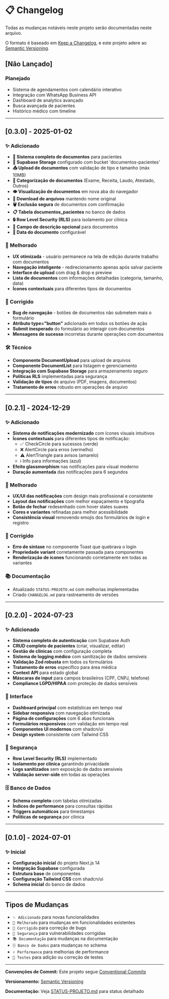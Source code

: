 # 📋 Changelog

Todas as mudanças notáveis neste projeto serão documentadas neste arquivo.

O formato é baseado em [Keep a Changelog](https://keepachangelog.com/pt-BR/1.0.0/),
e este projeto adere ao [Semantic Versioning](https://semver.org/lang/pt-BR/).

## [Não Lançado]

### Planejado
- Sistema de agendamentos com calendário interativo
- Integração com WhatsApp Business API
- Dashboard de analytics avançado
- Busca avançada de pacientes
- Histórico médico com timeline

---

## [0.3.0] - 2025-01-02

### ✨ Adicionado
- **📁 Sistema completo de documentos** para pacientes
- **🔐 Supabase Storage** configurado com bucket 'documentos-pacientes'
- **📤 Upload de documentos** com validação de tipo e tamanho (máx 10MB)
- **📂 Categorização de documentos** (Exame, Receita, Laudo, Atestado, Outros)
- **👁️ Visualização de documentos** em nova aba do navegador
- **💾 Download de arquivos** mantendo nome original
- **🗑️ Exclusão segura** de documentos com confirmação
- **📋 Tabela documentos_pacientes** no banco de dados
- **🔒 Row Level Security (RLS)** para isolamento por clínica
- **📝 Campo de descrição opcional** para documentos
- **📅 Data do documento** configurável

### 🎨 Melhorado
- **UX otimizada** - usuário permanece na tela de edição durante trabalho com documentos
- **Navegação inteligente** - redirecionamento apenas após salvar paciente
- **Interface de upload** com drag & drop e preview
- **Lista de documentos** com informações detalhadas (categoria, tamanho, data)
- **Ícones contextuais** para diferentes tipos de documentos

### 🔧 Corrigido
- **Bug de navegação** - botões de documentos não submetem mais o formulário
- **Atributo type="button"** adicionado em todos os botões de ação
- **Submit inesperado** do formulário ao interagir com documentos
- **Mensagens de sucesso** incorretas durante operações com documentos

### 🛠️ Técnico
- **Componente DocumentUpload** para upload de arquivos
- **Componente DocumentList** para listagem e gerenciamento
- **Integração com Supabase Storage** para armazenamento seguro
- **Políticas RLS** implementadas para segurança
- **Validação de tipos** de arquivo (PDF, imagens, documentos)
- **Tratamento de erros** robusto em operações de arquivo

---

## [0.2.1] - 2024-12-29

### ✨ Adicionado
- **Sistema de notificações modernizado** com ícones visuais intuitivos
- **Ícones contextuais** para diferentes tipos de notificação:
  - ✅ CheckCircle para sucessos (verde)
  - ❌ AlertCircle para erros (vermelho)
  - ⚠️ AlertTriangle para avisos (amarelo)
  - ℹ️ Info para informações (azul)
- **Efeito glassmorphism** nas notificações para visual moderno
- **Duração aumentada** das notificações para 6 segundos

### 🎨 Melhorado
- **UX/UI das notificações** com design mais profissional e consistente
- **Layout das notificações** com melhor espaçamento e tipografia
- **Botão de fechar** redesenhado com hover states suaves
- **Cores e variantes** refinadas para melhor acessibilidade
- **Consistência visual** removendo emojis dos formulários de login e registro

### 🔧 Corrigido
- **Erro de sintaxe** no componente Toast que quebrava o login
- **Propriedade variant** corretamente passada para componentes
- **Renderização de ícones** funcionando corretamente em todas as variantes

### 📚 Documentação
- Atualizado `STATUS-PROJETO.md` com melhorias implementadas
- Criado `CHANGELOG.md` para rastreamento de versões

---

## [0.2.0] - 2024-07-23

### ✨ Adicionado
- **Sistema completo de autenticação** com Supabase Auth
- **CRUD completo de pacientes** (criar, visualizar, editar)
- **Gestão de clínicas** com configuração completa
- **Sistema de logging médico** com sanitização de dados sensíveis
- **Validação Zod robusta** em todos os formulários
- **Tratamento de erros** específico para área médica
- **Context API** para estado global
- **Máscaras de input** para campos brasileiros (CPF, CNPJ, telefone)
- **Compliance LGPD/HIPAA** com proteção de dados sensíveis

### 🎨 Interface
- **Dashboard principal** com estatísticas em tempo real
- **Sidebar responsiva** com navegação otimizada
- **Página de configurações** com 6 abas funcionais
- **Formulários responsivos** com validação em tempo real
- **Componentes UI modernos** com shadcn/ui
- **Design system** consistente com Tailwind CSS

### 🔐 Segurança
- **Row Level Security (RLS)** implementado
- **Isolamento por clínica** garantindo privacidade
- **Logs sanitizados** sem exposição de dados sensíveis
- **Validação server-side** em todas as operações

### 🗄️ Banco de Dados
- **Schema completo** com tabelas otimizadas
- **Índices de performance** para consultas rápidas
- **Triggers automáticos** para timestamps
- **Políticas de segurança** por clínica

---

## [0.1.0] - 2024-07-01

### ✨ Inicial
- **Configuração inicial** do projeto Next.js 14
- **Integração Supabase** configurada
- **Estrutura base** de componentes
- **Configuração Tailwind CSS** com shadcn/ui
- **Schema inicial** do banco de dados

---

## Tipos de Mudanças

- `✨ Adicionado` para novas funcionalidades
- `🎨 Melhorado` para mudanças em funcionalidades existentes
- `🔧 Corrigido` para correção de bugs
- `🔐 Segurança` para vulnerabilidades corrigidas
- `📚 Documentação` para mudanças na documentação
- `🗄️ Banco de Dados` para mudanças no schema
- `⚡ Performance` para melhorias de performance
- `🧪 Testes` para adição ou correção de testes

---

**Convenções de Commit:** Este projeto segue [Conventional Commits](./COMMIT-CONVENTIONS.md)

**Versionamento:** [Semantic Versioning](https://semver.org/lang/pt-BR/)

**Documentação:** Veja [STATUS-PROJETO.md](./STATUS-PROJETO.md) para status detalhado